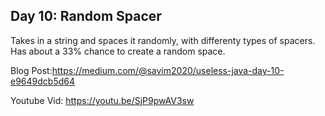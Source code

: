 ## Day 10: Random Spacer
Takes in a string and spaces it randomly, with differenty types of spacers. Has about a 33% chance to create a random space. 


Blog Post:https://medium.com/@savim2020/useless-java-day-10-e9649dcb5d64


Youtube Vid: https://youtu.be/SjP9pwAV3sw 
